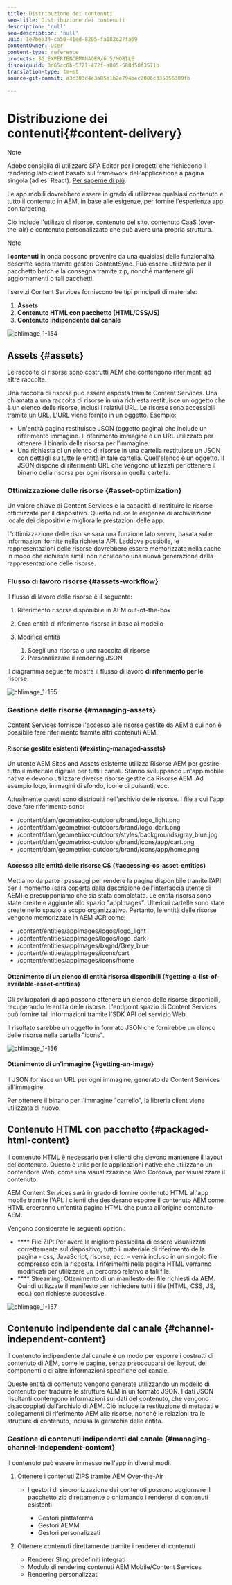 ```yaml
---
title: Distribuzione dei contenuti
seo-title: Distribuzione dei contenuti
description: 'null'
seo-description: 'null'
uuid: 1e7bea34-ca50-41ed-8295-fa182c27fa69
contentOwner: User
content-type: reference
products: SG_EXPERIENCEMANAGER/6.5/MOBILE
discoiquuid: 3d65cc6b-5721-472f-a805-588d50f3571b
translation-type: tm+mt
source-git-commit: a3c303d4e3a85e1b2e794bec2006c335056309fb

---
```



# Distribuzione dei contenuti{#content-delivery}

>[!NOTE]
>
>Adobe consiglia di utilizzare SPA Editor per i progetti che richiedono il rendering lato client basato sul framework dell&#39;applicazione a pagina singola (ad es. React). [Per saperne di più](/help/sites-developing/spa-overview.md).

Le app mobili dovrebbero essere in grado di utilizzare qualsiasi contenuto e tutto il contenuto in AEM, in base alle esigenze, per fornire l&#39;esperienza app con targeting.

Ciò include l&#39;utilizzo di risorse, contenuto del sito, contenuto CaaS (over-the-air) e contenuto personalizzato che può avere una propria struttura.

>[!NOTE]
>
>**I contenuti** in onda possono provenire da una qualsiasi delle funzionalità descritte sopra tramite gestori ContentSync. Può essere utilizzato per il pacchetto batch e la consegna tramite zip, nonché mantenere gli aggiornamenti o tali pacchetti.

I servizi Content Services forniscono tre tipi principali di materiale:

1. **Assets**
1. **Contenuto HTML con pacchetto (HTML/CSS/JS)**
1. **Contenuto indipendente dal canale**

![chlimage_1-154](assets/chlimage_1-154.png)

## Assets {#assets}

Le raccolte di risorse sono costrutti AEM che contengono riferimenti ad altre raccolte.

Una raccolta di risorse può essere esposta tramite Content Services. Una chiamata a una raccolta di risorse in una richiesta restituisce un oggetto che è un elenco delle risorse, inclusi i relativi URL. Le risorse sono accessibili tramite un URL. L&#39;URL viene fornito in un oggetto. Esempio:

* Un&#39;entità pagina restituisce JSON (oggetto pagina) che include un riferimento immagine. Il riferimento immagine è un URL utilizzato per ottenere il binario della risorsa per l’immagine.
* Una richiesta di un elenco di risorse in una cartella restituisce un JSON con dettagli su tutte le entità in tale cartella. Quell&#39;elenco è un oggetto. Il JSON dispone di riferimenti URL che vengono utilizzati per ottenere il binario della risorsa per ogni risorsa in quella cartella.

### Ottimizzazione delle risorse {#asset-optimization}

Un valore chiave di Content Services è la capacità di restituire le risorse ottimizzate per il dispositivo. Questo riduce le esigenze di archiviazione locale dei dispositivi e migliora le prestazioni delle app.

L&#39;ottimizzazione delle risorse sarà una funzione lato server, basata sulle informazioni fornite nella richiesta API. Laddove possibile, le rappresentazioni delle risorse dovrebbero essere memorizzate nella cache in modo che richieste simili non richiedano una nuova generazione della rappresentazione delle risorse.

### Flusso di lavoro risorse {#assets-workflow}

Il flusso di lavoro delle risorse è il seguente:

1. Riferimento risorse disponibile in AEM out-of-the-box
1. Crea entità di riferimento risorsa in base al modello
1. Modifica entità

   1. Scegli una risorsa o una raccolta di risorse
   1. Personalizzare il rendering JSON

Il diagramma seguente mostra il flusso di lavoro **di riferimento per le** risorse:

![chlimage_1-155](assets/chlimage_1-155.png)

### Gestione delle risorse {#managing-assets}

Content Services fornisce l&#39;accesso alle risorse gestite da AEM a cui non è possibile fare riferimento tramite altri contenuti AEM.

#### Risorse gestite esistenti {#existing-managed-assets}

Un utente AEM Sites and Assets esistente utilizza Risorse AEM per gestire tutto il materiale digitale per tutti i canali. Stanno sviluppando un&#39;app mobile nativa e devono utilizzare diverse risorse gestite da Risorse AEM. Ad esempio logo, immagini di sfondo, icone di pulsanti, ecc.

Attualmente questi sono distribuiti nell’archivio delle risorse. I file a cui l&#39;app deve fare riferimento sono:

* /content/dam/geometrixx-outdoors/brand/logo_light.png
* /content/dam/geometrixx-outdoors/brand/logo_dark.png
* /content/dam/geometrixx-outdoors/styles/backgrounds/gray_blue.jpg
* /content/dam/geometrixx-outdoors/brand/icons/app/cart.png
* /content/dam/geometrixx-outdoors/brand/icons/app/home.png

#### Accesso alle entità delle risorse CS {#accessing-cs-asset-entities}

Mettiamo da parte i passaggi per rendere la pagina disponibile tramite l’API per il momento (sarà coperta dalla descrizione dell’interfaccia utente di AEM) e presupponiamo che sia stata completata. Le entità risorsa sono state create e aggiunte allo spazio &quot;appImages&quot;. Ulteriori cartelle sono state create nello spazio a scopo organizzativo. Pertanto, le entità delle risorse vengono memorizzate in AEM JCR come:

* /content/entities/appImages/logos/logo_light
* /content/entities/appImages/logos/logo_dark
* /content/entities/appImages/bkgnd/Grey_blue
* /content/entities/appImages/icons/cart
* /content/entities/appImages/icons/home

#### Ottenimento di un elenco di entità risorsa disponibili {#getting-a-list-of-available-asset-entities}

Gli sviluppatori di app possono ottenere un elenco delle risorse disponibili, recuperando le entità delle risorse. L&#39;endpoint spazio di Content Services può fornire tali informazioni tramite l&#39;SDK API del servizio Web.

Il risultato sarebbe un oggetto in formato JSON che fornirebbe un elenco delle risorse nella cartella &quot;icons&quot;.

![chlimage_1-156](assets/chlimage_1-156.png)

#### Ottenimento di un’immagine {#getting-an-image}

Il JSON fornisce un URL per ogni immagine, generato da Content Services all&#39;immagine.

Per ottenere il binario per l&#39;immagine &quot;carrello&quot;, la libreria client viene utilizzata di nuovo.

## Contenuto HTML con pacchetto {#packaged-html-content}

Il contenuto HTML è necessario per i clienti che devono mantenere il layout del contenuto. Questo è utile per le applicazioni native che utilizzano un contenitore Web, come una visualizzazione Web Cordova, per visualizzare il contenuto.

AEM Content Services sarà in grado di fornire contenuto HTML all&#39;app mobile tramite l&#39;API. I clienti che desiderano esporre il contenuto AEM come HTML creeranno un&#39;entità pagina HTML che punta all&#39;origine contenuto AEM.

Vengono considerate le seguenti opzioni:

* **** File ZIP: Per avere la migliore possibilità di essere visualizzati correttamente sul dispositivo, tutto il materiale di riferimento della pagina - css, JavaScript, risorse, ecc. - verrà incluso in un singolo file compresso con la risposta. I riferimenti nella pagina HTML verranno modificati per utilizzare un percorso relativo a tali file.
* **** Streaming: Ottenimento di un manifesto dei file richiesti da AEM. Quindi utilizzate il manifesto per richiedere tutti i file (HTML, CSS, JS, ecc.) con richieste successive.

![chlimage_1-157](assets/chlimage_1-157.png)

## Contenuto indipendente dal canale {#channel-independent-content}

Il contenuto indipendente dal canale è un modo per esporre i costrutti di contenuto di AEM, come le pagine, senza preoccuparsi del layout, dei componenti o di altre informazioni specifiche del canale.

Queste entità di contenuto vengono generate utilizzando un modello di contenuto per tradurre le strutture AEM in un formato JSON. I dati JSON risultanti contengono informazioni sui dati del contenuto, che vengono disaccoppiati dall’archivio di AEM. Ciò include la restituzione di metadati e collegamenti di riferimento AEM alle risorse, nonché le relazioni tra le strutture di contenuto, inclusa la gerarchia delle entità.

### Gestione di contenuti indipendenti dal canale {#managing-channel-independent-content}

Il contenuto può essere immesso nell&#39;app in diversi modi.

1. Ottenere i contenuti ZIPS tramite AEM Over-the-Air

   * I gestori di sincronizzazione dei contenuti possono aggiornare il pacchetto zip direttamente o chiamando i renderer di contenuti esistenti

      * Gestori piattaforma
      * Gestori AEMM
      * Gestori personalizzati

1. Ottenere contenuti direttamente tramite i renderer di contenuti

   * Renderer Sling predefiniti integrati
   * Modulo di rendering contenuti AEM Mobile/Content Services
   * Rendering personalizzati

